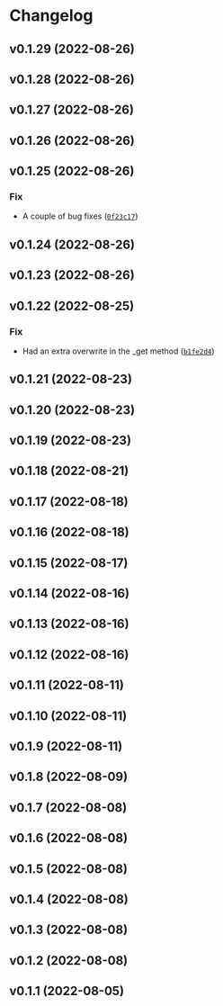# Changelog

<!--next-version-placeholder-->

## v0.1.29 (2022-08-26)


## v0.1.28 (2022-08-26)


## v0.1.27 (2022-08-26)


## v0.1.26 (2022-08-26)


## v0.1.25 (2022-08-26)
### Fix
* A couple of bug fixes ([`0f23c17`](https://github.com/hragbalian/terraset/commit/0f23c17392658ab83844141a7a5c29facd687f60))

## v0.1.24 (2022-08-26)


## v0.1.23 (2022-08-26)


## v0.1.22 (2022-08-25)
### Fix
* Had an extra overwrite in the _get method ([`b1fe2d4`](https://github.com/hragbalian/terraset/commit/b1fe2d48fb2f0daddad499a8e935ac1663f3b3d9))

## v0.1.21 (2022-08-23)


## v0.1.20 (2022-08-23)


## v0.1.19 (2022-08-23)


## v0.1.18 (2022-08-21)


## v0.1.17 (2022-08-18)


## v0.1.16 (2022-08-18)


## v0.1.15 (2022-08-17)


## v0.1.14 (2022-08-16)


## v0.1.13 (2022-08-16)


## v0.1.12 (2022-08-16)


## v0.1.11 (2022-08-11)


## v0.1.10 (2022-08-11)


## v0.1.9 (2022-08-11)


## v0.1.8 (2022-08-09)


## v0.1.7 (2022-08-08)


## v0.1.6 (2022-08-08)


## v0.1.5 (2022-08-08)


## v0.1.4 (2022-08-08)


## v0.1.3 (2022-08-08)


## v0.1.2 (2022-08-08)


## v0.1.1 (2022-08-05)

